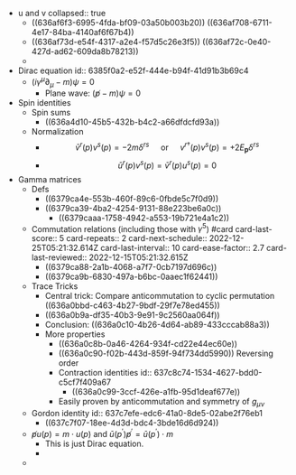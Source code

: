 - u and v
  collapsed:: true
	- ((636af6f3-6995-4fda-bf09-03a50b003b20))
	  ((636af708-6711-4e17-84ba-4140af6f67b4))
	- ((636af73d-e54f-4317-a2e4-f57d5c26e3f5))
	  ((636af72c-0e40-427d-ad62-609da8b78213))
	-
- Dirac equation
  id:: 6385f0a2-e52f-444e-b94f-41d91b3b69c4
	- $(i\gamma^\mu\partial_\mu -m) \psi=0$
		- Plane wave: $(\not p-m)\psi=0$
- Spin identities
	- Spin sums
		- ((636a4d10-45b5-432b-b4c2-a66dfdcfd93a))
	- Normalization
		- $$
		  \bar{v}^r(p) v^s(p)=-2 m \delta^{r s} \quad \text { or } \quad v^{r \dagger}(p) v^s(p)=+2 E_{\mathbf{p}} \delta^{r s}
		  $$
		- $$
		  \bar{u}^r(p) v^s(p)=\bar{v}^r(p) u^s(p)=0
		  $$
- Gamma matrices
	- Defs
		- ((6379ca4e-553b-460f-89c6-0fbde5c7f0d9))
		- ((6379ca39-4ba2-4254-9131-88e223be6a0c))
			- ((6379caaa-1758-4942-a553-19b721e4a1c2))
	- Commutation relations (including those with $\gamma^5$)  #card
	  card-last-score:: 5
	  card-repeats:: 2
	  card-next-schedule:: 2022-12-25T05:21:32.614Z
	  card-last-interval:: 10
	  card-ease-factor:: 2.7
	  card-last-reviewed:: 2022-12-15T05:21:32.615Z
		- ((6379ca88-2a1b-4068-a7f7-0cb7197d696c))
		- ((6379ca9b-6830-497a-b6bc-0aaec1f62441))
	- Trace Tricks
		- Central trick: Compare anticommutation to cyclic permutation ((636a0bbd-c463-4b27-9bdf-29f7e78ed455))
		- ((636a0b9a-df35-40b3-9e91-9c2560aa064f))
		- Conclusion: ((636a0c10-4b26-4d64-ab89-433cccab88a3))
		- More properties
			- ((636a0c8b-0a46-4264-934f-cd22e44ec60e))
			- ((636a0c90-f02b-443d-859f-94f734dd5990))
			  Reversing order
			- Contraction identities
			  id:: 637c8c74-1534-4627-bdd0-c5cf7f409a67
				- ((636a0c99-3ccf-426e-a1fb-95d1deaf677e))
			- Easily proven by anticommutation and symmetry of $g_{\mu\nu}$
	- Gordon identity
	  id:: 637c7efe-edc6-41a0-8de5-02abe2f76eb1
		- ((637c7f07-18ee-4d3d-bdc4-3bde16d6d924))
	- $\not p u(p)=m \cdot u(p)$ and $\bar{u}\left(p^{\prime}\right) \not p^{\prime}=\bar{u}\left(p^{\prime}\right) \cdot m$
		- This is just Dirac equation.
		-
	-